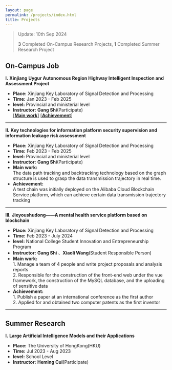 ```yaml
---
layout: page
permalink: /projects/index.html
title: Projects
---
```


> Update: 10th Sep 2024 
> 
> **3** Completed On-Campus Research Projects, **1** Completed Summer Research Project

## On-Campus Job
**I.** **Xinjiang Uygur Autonomous Region Highway Intelligent Inspection and Assessment Project**

- **Place:** Xinjiang Key Laboratory of Signal Detection and Processing
- **Time:** Jan 2023 - Feb 2025
- **level:** Provincial and ministerial level
- **Instructor:** **Gang Shi**(Participate)<br>
  [[**Main work**]](https://zhangtianze.com/contributions/contributions1.md) [[**Achievement**]](https://zhangtianze.com/contributions/contributions1.md)

---

**II.** **Key technologies for information platform security supervision and information leakage risk assessment**

- **Place:** Xinjiang Key Laboratory of Signal Detection and Processing
- **Time:** Feb 2023 - Feb 2025
- **level:** Provincial and ministerial level
- **Instructor:** **Gang Shi**(Participate)
- **Main work:** <br>The data path tracking and backtracking technology based on the graph structure is used to grasp the data transmission trajectory in real time.<br>
- **Achievement:** <br>A test chain was initially deployed on the Alibaba Cloud Blockchain Service platform, which can achieve certain data transmission trajectory tracking<br>

---

**III.** **Jieyoushudong——A mental health service platform based on blockchain**

- **Place:** Xinjiang Key Laboratory of Signal Detection and Processing
- **Time:** Feb 2023 - July 2024
- **level:** National College Student Innovation and Entrepreneurship Program
- **Instructor:** **Gang Shi** 、**Xiaoli Wang**(Student Responsible Person)
- **Main work:** <br>1. Manage a team of 4 people and write project proposals and analysis reports<br>2. Responsible for the construction of the front-end web under the vue framework, the construction of the MySQL database, and the uploading of sensitive data<br>
- **Achievement:** <br>1. Publish a paper at an international conference as the first author<br>2. Applied for and obtained two computer patents as the first inventor<br>

---

## Summer Research

**I.** **Large Artificial Intelligence Models and their Applications**

- **Place:** The University of HongKong(HKU)
- **Time:** Jul 2023 - Aug 2023
- **level:** School Level
- **Instructor:** **Heming Cui**(Participate)
